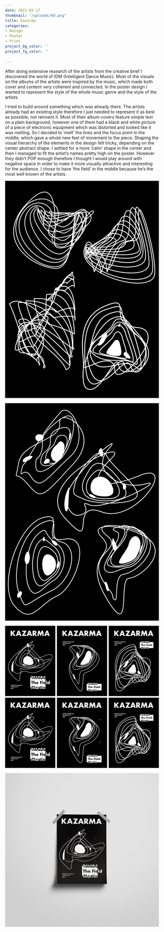 ```yaml
---
date: 2021-02-17
thumbnail: "/uploads/68.png"
title: Kazarma
categories:
- Design
- Poster
- Print
project_bg_color: ''
project_fg_color: ''

---
```

After doing extensive research of the artists from the creative brief I discovered the world of IDM (Intelligent Dance Music). Most of the visuals on the albums of the artists were inspired by the music, which made both cover and content very coherent and connected. In the poster design I wanted to represent the style of the whole music genre and the style of the artists.

  
I tried to build around something which was already there. The artists already had an existing style therefore I just needed to represent it as best as possible, not reinvent it. Most of their album covers feature simple text on a plain background, however one of them had a black and white picture of a piece of electronic equipment which was distorted and looked like it was melting. So I decided to ‘melt’ the lines and the focus point in the middle, which gave a whole new feel of movement to the piece. Shaping the visual hierarchy of the elements in the design felt tricky, depending on the center abstract shape. I settled for a more ‘calm’ shape in the center and then I managed to fit the artist’s names pretty high on the poster. However they didn’t POP enough therefore I thought I would play around with negative space in order to make it more visually attractive and interesting for the audience. I chose to have ‘the field’ in the middle because he’s the most well known of the artists.

![](/uploads/65.jpg)

![](/uploads/64.jpg)

![](/uploads/67.jpg)

![](/uploads/68.png)